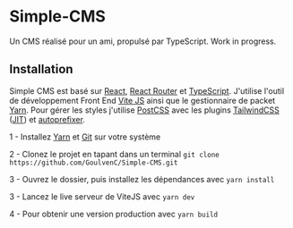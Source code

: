 # Simple-CMS

Un CMS réalisé pour un ami, propulsé par TypeScript. Work in progress.

## Installation

Simple CMS est basé sur [React](https://reactjs.org/), [React Router](https://reactrouter.com/) et [TypeScript](https://www.typescriptlang.org/). J'utilise l'outil de développement Front End [Vite JS](https://vitejs.dev/) ainsi que le gestionnaire de packet [Yarn](https://yarnpkg.com/). Pour gérer les styles j'utilise [PostCSS](https://github.com/postcss/postcss) avec les plugins [TailwindCSS](https://tailwindcss.com/) ([JIT](https://tailwindcss.com/docs/just-in-time-mode)) et [autoprefixer](https://github.com/postcss/autoprefixer).

1 - Installez [Yarn](https://yarnpkg.com/) et [Git](https://git-scm.com/) sur votre système

2 - Clonez le projet en tapant dans un terminal `git clone https://github.com/GoulvenC/Simple-CMS.git`

3 - Ouvrez le dossier, puis installez les dépendances avec `yarn install`

3 - Lancez le live serveur de ViteJS avec `yarn dev`

4 - Pour obtenir une version production avec `yarn build`
